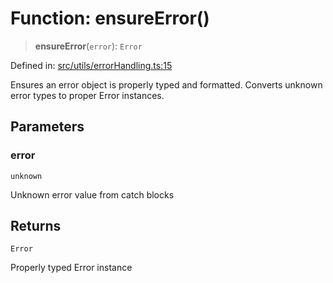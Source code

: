 # Function: ensureError()

> **ensureError**(`error`): `Error`

Defined in: [src/utils/errorHandling.ts:15](https://github.com/Nick2bad4u/Uptime-Watcher/blob/2a45eeb1723f8f7089001af2c92aa07d82dfe7e4/src/utils/errorHandling.ts#L15)

Ensures an error object is properly typed and formatted.
Converts unknown error types to proper Error instances.

## Parameters

### error

`unknown`

Unknown error value from catch blocks

## Returns

`Error`

Properly typed Error instance
